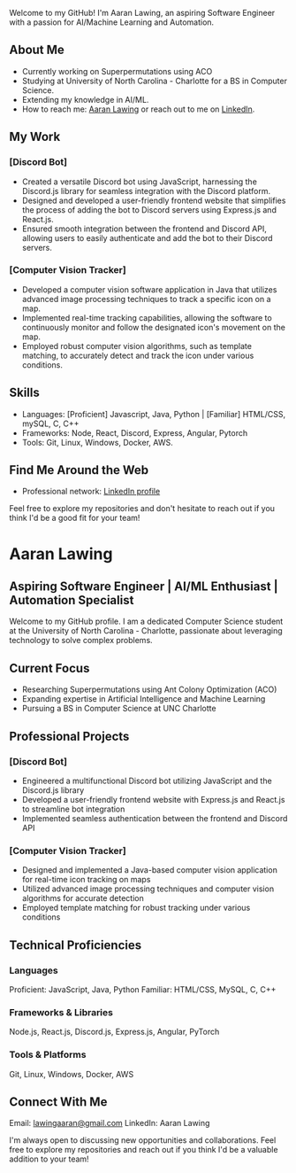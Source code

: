 Welcome to my GitHub! I'm Aaran Lawing, an aspiring Software Engineer with a passion for AI/Machine Learning and Automation.

## About Me

- Currently working on Superpermutations using ACO
- Studying at University of North Carolina - Charlotte for a BS in Computer Science.
- Extending my knowledge in AI/ML.
- How to reach me: [Aaran Lawing](mailto:lawingaaran@gmail.com) or reach out to me on [LinkedIn](https://www.linkedin.com/in/aaran-lawing-5971a625a/).


## My Work

### [Discord Bot]
- Created a versatile Discord bot using JavaScript, harnessing the Discord.js library for seamless integration
with the Discord platform.
- Designed and developed a user-friendly frontend website that simplifies the process of adding the bot to
Discord servers using Express.js and React.js.
- Ensured smooth integration between the frontend and Discord API, allowing users to easily authenticate
and add the bot to their Discord servers.


### [Computer Vision Tracker]
- Developed a computer vision software application in Java that utilizes advanced image processing
techniques to track a specific icon on a map.
- Implemented real-time tracking capabilities, allowing the software to continuously monitor and follow
the designated icon's movement on the map.
- Employed robust computer vision algorithms, such as template matching, to accurately detect and track
the icon under various conditions.

## Skills
- Languages: [Proficient] Javascript, Java, Python | [Familiar] HTML/CSS, mySQL, C, C++
- Frameworks: Node, React, Discord, Express, Angular, Pytorch
- Tools: Git, Linux, Windows, Docker, AWS.

## Find Me Around the Web 

- Professional network: [LinkedIn profile](https://www.linkedin.com/in/aaran-lawing-5971a625a/)

Feel free to explore my repositories and don't hesitate to reach out if you think I'd be a good fit for your team!


# Aaran Lawing
## Aspiring Software Engineer | AI/ML Enthusiast | Automation Specialist
Welcome to my GitHub profile. I am a dedicated Computer Science student at the University of North Carolina - Charlotte, passionate about leveraging technology to solve complex problems.

## Current Focus
- Researching Superpermutations using Ant Colony Optimization (ACO)
- Expanding expertise in Artificial Intelligence and Machine Learning
- Pursuing a BS in Computer Science at UNC Charlotte

## Professional Projects

### [Discord Bot]
- Engineered a multifunctional Discord bot utilizing JavaScript and the Discord.js library
- Developed a user-friendly frontend website with Express.js and React.js to streamline bot integration
- Implemented seamless authentication between the frontend and Discord API

### [Computer Vision Tracker]
- Designed and implemented a Java-based computer vision application for real-time icon tracking on maps
- Utilized advanced image processing techniques and computer vision algorithms for accurate detection
- Employed template matching for robust tracking under various conditions

## Technical Proficiencies
### Languages
Proficient: JavaScript, Java, Python
Familiar: HTML/CSS, MySQL, C, C++

### Frameworks & Libraries

Node.js, React.js, Discord.js, Express.js, Angular, PyTorch

### Tools & Platforms

Git, Linux, Windows, Docker, AWS

## Connect With Me
Email: lawingaaran@gmail.com
LinkedIn: Aaran Lawing

I'm always open to discussing new opportunities and collaborations. Feel free to explore my repositories and reach out if you think I'd be a valuable addition to your team!

